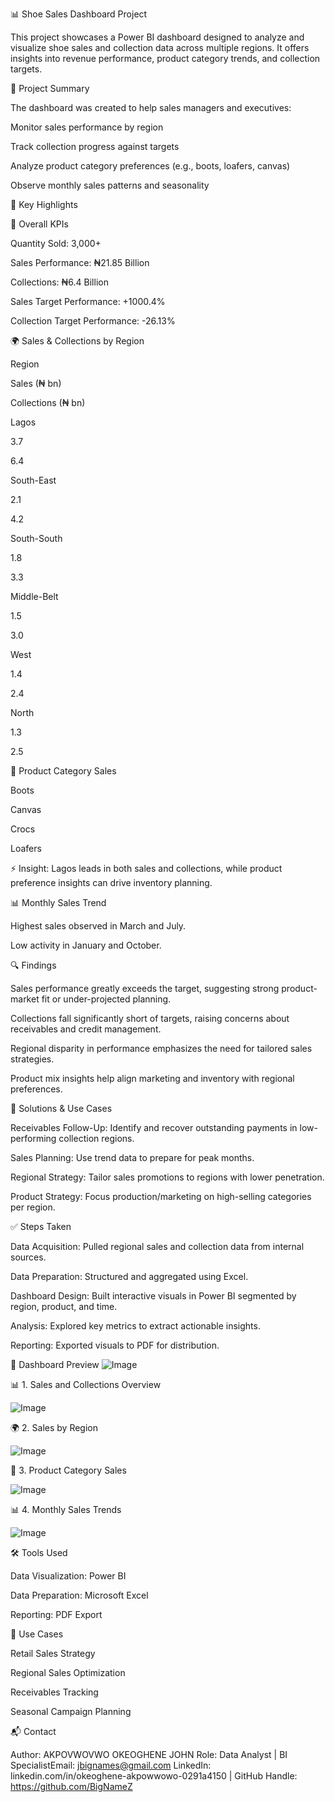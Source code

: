 📊 Shoe Sales Dashboard Project

This project showcases a Power BI dashboard designed to analyze and visualize shoe sales and collection data across multiple regions. It offers insights into revenue performance, product category trends, and collection targets.

📅 Project Summary

The dashboard was created to help sales managers and executives:

Monitor sales performance by region

Track collection progress against targets

Analyze product category preferences (e.g., boots, loafers, canvas)

Observe monthly sales patterns and seasonality

📌 Key Highlights

🌟 Overall KPIs

Quantity Sold: 3,000+

Sales Performance: ₦21.85 Billion

Collections: ₦6.4 Billion

Sales Target Performance: +1000.4%

Collection Target Performance: -26.13%

🌍 Sales & Collections by Region

Region

Sales (₦ bn)

Collections (₦ bn)

Lagos

3.7

6.4

South-East

2.1

4.2

South-South

1.8

3.3

Middle-Belt

1.5

3.0

West

1.4

2.4

North

1.3

2.5

🏢 Product Category Sales

Boots

Canvas

Crocs

Loafers

⚡ Insight: Lagos leads in both sales and collections, while product preference insights can drive inventory planning.

📊 Monthly Sales Trend

Highest sales observed in March and July.

Low activity in January and October.

🔍 Findings

Sales performance greatly exceeds the target, suggesting strong product-market fit or under-projected planning.

Collections fall significantly short of targets, raising concerns about receivables and credit management.

Regional disparity in performance emphasizes the need for tailored sales strategies.

Product mix insights help align marketing and inventory with regional preferences.

🔧 Solutions & Use Cases

Receivables Follow-Up: Identify and recover outstanding payments in low-performing collection regions.

Sales Planning: Use trend data to prepare for peak months.

Regional Strategy: Tailor sales promotions to regions with lower penetration.

Product Strategy: Focus production/marketing on high-selling categories per region.

✅ Steps Taken

Data Acquisition: Pulled regional sales and collection data from internal sources.

Data Preparation: Structured and aggregated using Excel.

Dashboard Design: Built interactive visuals in Power BI segmented by region, product, and time.

Analysis: Explored key metrics to extract actionable insights.

Reporting: Exported visuals to PDF for distribution.

📜 Dashboard Preview ![Image](https://github.com/user-attachments/assets/d4e7621a-600d-4874-be22-eaf243cc52fa)

📊 1. Sales and Collections Overview

![Image](https://github.com/user-attachments/assets/26e63217-090e-4747-aa6a-511443402421)

🌍 2. Sales by Region

![Image](https://github.com/user-attachments/assets/fd4198b5-901f-436a-982c-0297ee0e069f)

🏢 3. Product Category Sales

![Image](https://github.com/user-attachments/assets/1ad187cc-d63d-4993-9bf4-b1bbbb7530b0)

📊 4. Monthly Sales Trends

![Image](https://github.com/user-attachments/assets/9b3f3b0d-440a-46e7-88e1-7780d620bf63)

🛠️ Tools Used

Data Visualization: Power BI

Data Preparation: Microsoft Excel

Reporting: PDF Export

📃 Use Cases

Retail Sales Strategy

Regional Sales Optimization

Receivables Tracking

Seasonal Campaign Planning

📬 Contact

Author: AKPOVWOVWO OKEOGHENE JOHN Role: Data Analyst | BI SpecialistEmail: jbignames@gmail.com LinkedIn: linkedin.com/in/okeoghene-akpowwowo-0291a4150 | GitHub Handle: https://github.com/BigNameZ
